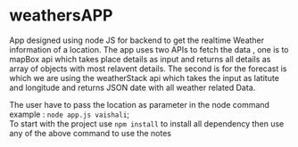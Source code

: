 # weathersAPP

App designed using node JS for backend to get the realtime Weather information of a location.
The app uses two APIs to fetch the data , one is to mapBox api which takes place details as input and returns all details as array of objects with most relavent details.
The second is for the forecast is which we are using the weatherStack api
which takes the input as latitute and longitude and returns JSON date with all weather related Data.

The user have to pass the location as parameter in the node command
example :   `node app.js vaishali`;
<br/>
        To start with the project
            use `npm install` to install all dependency
            then use any of the above command to use the notes
